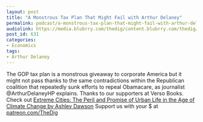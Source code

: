 ```yaml
---
layout: post
title: "A Monstrous Tax Plan That Might Fail with Arthur Delaney"
permalink: podcast/a-monstrous-tax-plan-that-might-fail-with-arthur-delaney/
audiolink: https://media.blubrry.com/thedig/content.blubrry.com/thedig/The_Dig_-_EP_69_-_Delaney.mp3
post_id: 631
categories: 
- Economics
tags: 
- Arthur Delaney
---
```


The GOP tax plan is a monstrous giveaway to corporate America but it might not pass thanks to the same contradictions within the Republican coalition that repeatedly sunk efforts to repeal Obamacare, as journalist @ArthurDelaneyHP explains. Thanks to our supporters at Verso Books. Check out [Extreme Cities: The Peril and Promise of Urban Life in the Age of Climate Change by Ashley Dawson](versobooks.com/books/2558-extreme-cities) Support us with your $ at [patreon.com/TheDig](patreon.com/TheDig)